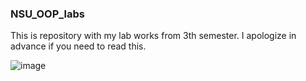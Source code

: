### NSU_OOP_labs
This is repository with my lab works from 3th semester.
I apologize in advance if you need to read this.

![image](https://github.com/user-attachments/assets/f262d908-4159-45ac-998f-50c17502b67d)
